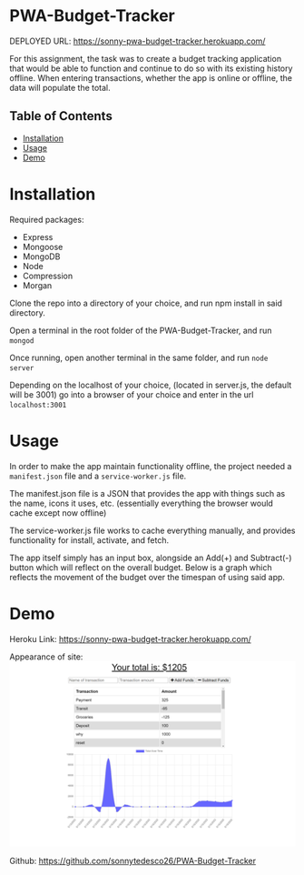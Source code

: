 # PWA-Budget-Tracker

DEPLOYED URL: https://sonny-pwa-budget-tracker.herokuapp.com/

For this assignment, the task was to create a budget tracking application that would be able to function and continue to do so with its existing history offline. When entering transactions, whether the app is online or offline, the data will populate the total.

## Table of Contents
- [Installation](#Installation)
- [Usage](#Usage)
- [Demo](#Demo)

# Installation 

Required packages:
- Express
- Mongoose
- MongoDB
- Node
- Compression
- Morgan

Clone the repo into a directory of your choice, and run npm install in said directory.

Open a terminal in the root folder of the PWA-Budget-Tracker, and run ``` mongod ```

Once running, open another terminal in the same folder, and run ``` node server ```

Depending on the localhost of your choice, (located in server.js, the default will be 3001) go into a browser of your choice and enter in the url ``` localhost:3001 ```

# Usage

In order to make the app maintain functionality offline, the project needed a ``` manifest.json ``` file and a ``` service-worker.js ``` file.

The manifest.json file is a JSON that provides the app with things such as the name, icons it uses, etc. (essentially everything the browser would cache except now offline)

The service-worker.js file works to cache everything manually, and provides functionality for install, activate, and fetch.

The app itself simply has an input box, alongside an Add(+) and Subtract(-) button which will reflect on the overall budget. Below is a graph which reflects the movement of the budget over the timespan of using said app.

# Demo
Heroku Link: https://sonny-pwa-budget-tracker.herokuapp.com/

Appearance of site:
![Site](public/images/site.png)

Github: https://github.com/sonnytedesco26/PWA-Budget-Tracker
